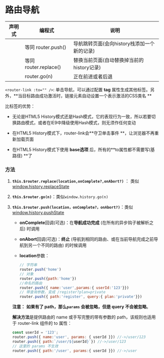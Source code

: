 # 路由导航

| 声明式                       | 编程式               | 说明                                        |
| ---------------------------- | -------------------- | ------------------------------------------- |
| <router-link :to="">         | 等同 router.push()   | 导航跳转页面(会向history栈添加一个新的记录) |
| <router-link :to="" replace> | 等同router.replace() | 替换当前页面(自动替换掉当前的history记录)   |
|                              | router.go(n)         | 正在前进或者后退                            |

`<router-link :to="" />`: 单击导航，可以通过配置 **tag** 属性生成其他标签。另外，**当目标路由成功激活时，链接元素自动设置一个表示激活的CSS类名 **

比<a>标签的优势：

* 无论是HTML5 History模式还是Hash模式，它的表现行为一致，所以若要切换路由模式，或者在IE9中降级使用Hash模式，则无须作任何变动

* 在HTML5 History模式下，router-link会**守卫单击事件 **，让浏览器不再重新加载页面
* 在HTML5 History模式下使用 **base选项** 后，所有的**to属性都不需要写(基路径) **了

### 方法

1. **`this.$router.replace(location,onComplete?,onAbort?)`** ： 类似[window.history.replaceState](https://developer.mozilla.org/en-US/docs/Web/API/History)

2. **`this.$router.go(n)`**：类似`window.history.go(n)`

3. **`this.$router.push(location，onComplete?，onAbort?)`**：类似[window.history.pushState](https://developer.mozilla.org/en-US/docs/Web/API/History)

   * **onComplete**回调(可选)：在**导航成功完成** (在所有的异步钩子被解析之后) 时调用
   * **onAbort**回调(可选)：**终止** (导航到相同的路由、或在当前导航完成之前导航到另一个不同的路由) 的时候调用

   * **location**参数：

     ```javascript
     // 字符串
     router.push('home')
     // 对象
     router.push({path:'home'})
     //命名的路由
     router.push({ name:'user',params:{ userId:'123'}})
     // 带查询参数，变成 /register?plan=private
     router.push({ path:'register', query:{ plan:'private'}})
     ```

   **注意：** **如果有了 path，那么`params` 会被忽略，但是 query 不会被忽略**。

   **解决方法**是提供路由的 name 或手写完整的带有参数的 path，该规则也适用于 router-link 组件的 to 属性：

   ```javascript
   const userId = '123';
   router.push({ name:'user', params: { userId }}) //->/user/123
   router.push({ path:`/user/${userId}`}) //->/user/123
   // 这里的 params 不生效
   router.push({ path:'/user', params:{ userId }}) //->/user
   ```

   